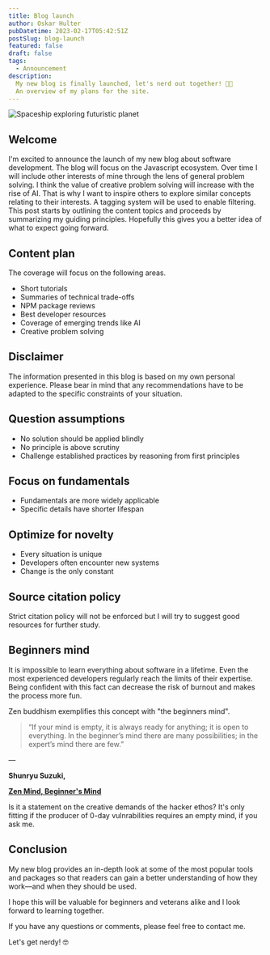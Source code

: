 ```yaml
---
title: Blog launch
author: Oskar Hulter
pubDatetime: 2023-02-17T05:42:51Z
postSlug: blog-launch
featured: false
draft: false
tags:
  - Announcement
description:
  My new blog is finally launched, let's nerd out together! 👨‍💻 
  An overview of my plans for the site. 
---
```


![Spaceship exploring futuristic planet](https://res.cloudinary.com/dduqjmlr5/image/upload/v1677006718/spaceship-exploring-futuristic-city_topwip.png)

## Welcome

I'm excited to announce the launch of my new blog about software development.
The blog will focus on the Javascript ecosystem. Over time I will include
other interests of mine through the lens of general problem solving. I think the
value of creative problem solving will increase with the rise of AI. That is why I want to
inspire others to explore similar concepts relating to their interests. A
tagging system will be used to enable filtering. This post starts by outlining the content topics and proceeds
by summarizing my guiding principles. Hopefully this gives you a better idea of what to expect going forward.

## Content plan

The coverage will focus on the following areas.

- Short tutorials
- Summaries of technical trade-offs
- NPM package reviews
- Best developer resources
- Coverage of emerging trends like AI
- Creative problem solving

## Disclaimer

The information presented in this blog is based on my own personal experience.
Please bear in mind that any recommendations have to be adapted to the specific
constraints of your situation.

## Question assumptions

- No solution should be applied blindly
- No principle is above scrutiny
- Challenge established practices by reasoning from first principles

## Focus on fundamentals

- Fundamentals are more widely applicable
- Specific details have shorter lifespan

## Optimize for novelty

- Every situation is unique
- Developers often encounter new systems
- Change is the only constant

## Source citation policy

Strict citation policy will not be enforced but I will try to suggest good resources for further study.

## Beginners mind

It is impossible to learn everything about software in a lifetime. Even the most experienced
developers regularly reach the limits of their expertise. Being confident with
this fact can decrease the risk of burnout and makes the process more fun.

Zen buddhism exemplifies this concept with "the beginners mind".

> “If your mind is empty, it is always ready for anything; it is open to everything. In the beginner’s mind there are many possibilities; in the expert’s mind there are few.”

―

**Shunryu Suzuki,**

**[Zen Mind, Beginner's Mind](https://www.goodreads.com/work/quotes/231282)**

Is it a statement on the creative demands of the hacker ethos? It's only fitting
if the producer of 0-day vulnrabilities requires an empty mind, if you ask me.

## Conclusion

My new blog provides an in-depth look at some of the most popular tools and packages so that readers can gain a better understanding of how they work—and when they should be used.

I hope this will be valuable for beginners and veterans alike and I look forward
to learning together.


If you have any questions or comments, please feel free to contact me.

Let's get nerdy! 🤓
